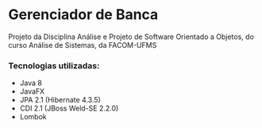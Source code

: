 <h1>Gerenciador de Banca</h1>

<p>Projeto da Disciplina Análise e Projeto de Software Orientado a Objetos,</ br>
do curso Análise de Sistemas, da FACOM-UFMS</p>

<h3>Tecnologias utilizadas:</h3>
<ul>
  <li>Java 8</li>
  <li>JavaFX</li>
  <li>JPA 2.1 (Hibernate 4.3.5)</li>
  <li>CDI 2.1 (JBoss Weld-SE 2.2.0)</li>
  <li>Lombok</li>
</ul>
